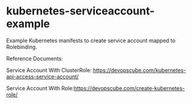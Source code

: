 # kubernetes-serviceaccount-example

Example Kubernetes manifests to create service account mapped to Rolebinding.

Reference Documents:

Service Account With ClusterRole: https://devopscube.com/kubernetes-api-access-service-account/

Service Account With Role:https://devopscube.com/create-kubernetes-role/


